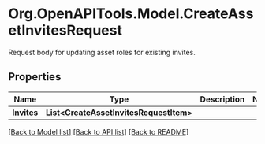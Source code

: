 # Org.OpenAPITools.Model.CreateAssetInvitesRequest
Request body for updating asset roles for existing invites.

## Properties

Name | Type | Description | Notes
------------ | ------------- | ------------- | -------------
**Invites** | [**List&lt;CreateAssetInvitesRequestItem&gt;**](CreateAssetInvitesRequestItem.md) |  | 

[[Back to Model list]](../README.md#documentation-for-models) [[Back to API list]](../README.md#documentation-for-api-endpoints) [[Back to README]](../README.md)

